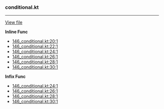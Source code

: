 ### conditional.kt
---
[View file](../../precision_analyzed/146_conditional.kt)

**Inline Func**

 - [146_conditional.kt:20:1](../../precision_analyzed/146_conditional.kt#L20)
 - [146_conditional.kt:22:1](../../precision_analyzed/146_conditional.kt#L22)
 - [146_conditional.kt:24:1](../../precision_analyzed/146_conditional.kt#L24)
 - [146_conditional.kt:26:1](../../precision_analyzed/146_conditional.kt#L26)
 - [146_conditional.kt:28:1](../../precision_analyzed/146_conditional.kt#L28)
 - [146_conditional.kt:30:1](../../precision_analyzed/146_conditional.kt#L30)

**Infix Func**

 - [146_conditional.kt:24:1](../../precision_analyzed/146_conditional.kt#L24)
 - [146_conditional.kt:26:1](../../precision_analyzed/146_conditional.kt#L26)
 - [146_conditional.kt:28:1](../../precision_analyzed/146_conditional.kt#L28)
 - [146_conditional.kt:30:1](../../precision_analyzed/146_conditional.kt#L30)
